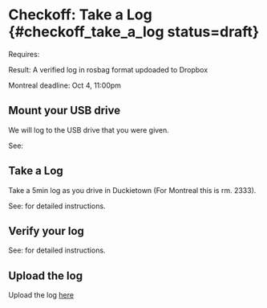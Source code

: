 # Checkoff: Take a Log {#checkoff_take_a_log status=draft}

<div class='requirements' markdown='1'>

Requires: [](#checkoff_assembly_configuration)

Result: A verified log in rosbag format updoaded to Dropbox

</div>

Montreal deadline: Oct 4, 11:00pm

## Mount your USB drive

We will log to the USB drive that you were given.

See: [](#mounting-usb)

## Take a Log

Take a 5min log as you drive in Duckietown (For Montreal this is rm. 2333).

See: [](#take-a-log) for detailed instructions.

## Verify your log

See: [](#verify-a-log) for detailed instructions.


## Upload the log

Upload the log [here](https://www.dropbox.com/request/0bESmFHuGHGNVBnce3XI)


